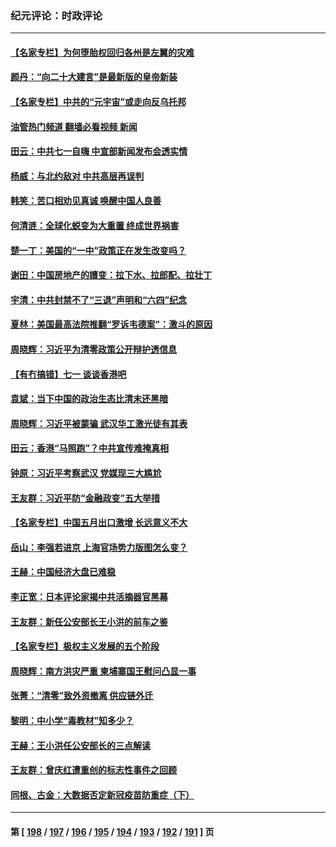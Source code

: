 ### 纪元评论：时政评论
---
#### [【名家专栏】为何堕胎权回归各州是左翼的灾难](../../pages/nsc1025/n13771507.md?07020330) 
#### [颜丹：“向二十大建言”是最新版的皇帝新装](../../pages/nsc1025/n13771580.md?07020330) 
#### [【名家专栏】中共的“元宇宙”或走向反乌托邦](../../pages/nsc1025/n13770486.md?07020330) 
#### [油管热门频道 翻墙必看视频 新闻](ok?07020330)
#### [田云：中共七一自嗨 中宣部新闻发布会透实情](../../pages/nsc1025/n13771086.md?07020330) 
#### [杨威：与北约敌对 中共高层再误判](../../pages/nsc1025/n13771172.md?07020330) 
#### [韩笑：苦口相劝见真诚 唤醒中国人良善](../../pages/nsc1025/n13770946.md?07020330) 
#### [何清涟：全球化蜕变为大重置 终成世界祸害](../../pages/nsc1025/n13770969.md?07020330) 
#### [楚一丁：美国的“一中”政策正在发生改变吗？](../../pages/nsc1025/n13770935.md?07020330) 
#### [谢田：中国房地产的嬗变：拉下水、拉郎配、拉壮丁](../../pages/nsc1025/n13770932.md?07020330) 
#### [宇清：中共封禁不了“三退”声明和“六四”纪念](../../pages/nsc1025/n13770904.md?07020330) 
#### [夏林：美国最高法院推翻“罗诉韦德案”：激斗的原因](../../pages/nsc1025/n13770138.md?07020330) 
#### [周晓辉：习近平为清零政策公开辩护透信息](../../pages/nsc1025/n13770860.md?07020330) 
#### [【有冇搞错】七一 谈谈香港吧](../../pages/nsc1025/n13770515.md?07020330) 
#### [袁斌：当下中国的政治生态比清末还黑暗](../../pages/nsc1025/n13770591.md?07020330) 
#### [周晓辉：习近平被蒙骗 武汉华工激光徒有其表](../../pages/nsc1025/n13770550.md?07020330) 
#### [田云：香港“马照跑”？中共宣传难掩真相](../../pages/nsc1025/n13770539.md?07020330) 
#### [钟原：习近平考察武汉 党媒现三大尴尬](../../pages/nsc1025/n13770298.md?07020330) 
#### [王友群：习近平防“金融政变”五大举措](../../pages/nsc1025/n13770232.md?07020330) 
#### [【名家专栏】中国五月出口激增 长远意义不大](../../pages/nsc1025/n13769982.md?07020330) 
#### [岳山：李强若进京 上海官场势力版图怎么变？](../../pages/nsc1025/n13769948.md?07020330) 
#### [王赫：中国经济大盘已难稳](../../pages/nsc1025/n13769665.md?07020330) 
#### [李正宽：日本评论家揭中共活摘器官黑幕](../../pages/nsc1025/n13769799.md?07020330) 
#### [王友群：新任公安部长王小洪的前车之鉴](../../pages/nsc1025/n13769534.md?07020330) 
#### [【名家专栏】极权主义发展的五个阶段](../../pages/nsc1025/n13769252.md?07020330) 
#### [周晓辉：南方洪灾严重 柬埔寨国王慰问凸显一事](../../pages/nsc1025/n13769409.md?07020330) 
#### [张菁：“清零”致外资撤离 供应链外迁](../../pages/nsc1025/n13769394.md?07020330) 
#### [黎明：中小学“毒教材”知多少？](../../pages/nsc1025/n13769371.md?07020330) 
#### [王赫：王小洪任公安部长的三点解读](../../pages/nsc1025/n13768846.md?07020330) 
#### [王友群：曾庆红遭重创的标志性事件之回顾](../../pages/nsc1025/n13767460.md?07020330) 
#### [同根、古金：大数据否定新冠疫苗防重症（下）](../../pages/nsc1025/n13768646.md?07020330) 

---
#### 第 [ [198](./198.md?07020330) / [197](./197.md?07020330) / [196](./196.md?07020330) / [195](./195.md?07020330) / [194](./194.md?07020330) / [193](./193.md?07020330) / [192](./192.md?07020330) / [191](./191.md?07020330) ] 页
